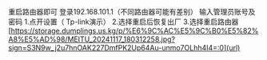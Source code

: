重启路由器即可
登录192.168.101.1（不同路由器可能有差别）
输入管理员账号及密码
1.点开设置（ Tp-link演示）
2.选择重启后恢复出厂
3.选择重启路由器
[https://storage.dumplings.us.kg/p/%E6%9C%AC%E5%9C%B0%E5%82%A8%E5%AD%98/MEITU_20241117_180312258.jpg?sign=S3N9w_j2u7hnOAK227DmfPK2Up64Au-unmo7OLhh4I4=:0](url)
